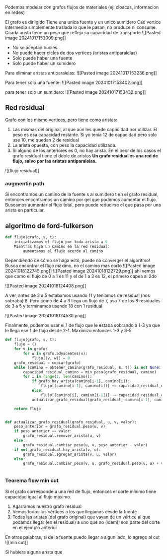Podemos modelar con grafos flujos de materiales (ej: cloacas, informacion en redes)

El grafo es diriigido 
Tiene una unica fuente y un unico sumidero 
Cad vertice intermedio simplemente traslada lo que le pasan, no produce ni consume. Ccada arista tiene un peso que refleja su capacidad de transporte
![[Pasted image 20241017153009.png]]


-  No se aceptan bucles
- No puede hacer ciclos de dos vertices (aristas antiparalelas)
- Solo puede haber una fuente
- Solo puede haber un sumidero

Para eliminar aristas antiparalelas: ![[Pasted image 20241017153236.png]]


Para tener solo una fuente:
![[Pasted image 20241017153402.png]]


para tener solo un sumidero: 
![[Pasted image 20241017153432.png]]



## Red residual 
Grafo con los mismo vertices, pero tiene como aristas: 
1. Las mismas del original, al que aún les quede capacidad por utilizar. El peso es esa capacidad restante. Si yo tenia 12 de capacidad pero solo use 10, me quedan 2 de residual
2. La arista opuesta, con peso la capacidad utilizada. 
3. Si alguno de los anteriores es 0, no hay arista.
En el peor de los casos el grafo residual tiene el doble de aristas
**Un grafo residual es una red de flujo, salvo por las aristas antiparalelas.**

![[flujo residual]]
### augmentin path 
Si encontramos un camino de la fuente s al sumidero t en el grafo residual, entonces encontramos un camino por qel que podemos aumentar el flujo.  
Buscamos aumentar el flujo total, pero puede reducirse el que pasa por una arista en particular. 


## algoritmo de ford-fulkerson 
```python 
def flujo(grafo, s, t):
	inicializamos el flujo por toda arista a 0
	Mientras haya un camino en la red residual:
		aumentamos el flujo acorde al camino

```

Dependiendo de cómo se haga esto, puede no converger el algoritmo!
Busca encontrar el flujo maximo, no el camino mas corto
![[Pasted image 20241018122745.png]]
![[Pasted image 20241018122729.png]]
ahi vemos que como el flujo de 0 a 1 es 11 y el de 1 a 3 es 12, el primero capea al 2do


![[Pasted image 20241018124408.png]]

A ver, antes de 3 a 5 estabamos usando 11 y teniamos de residual (nos sobraba) 8. Pero como de 4 a 3 llega un flujo de 7, usa 7 de los 8 residuales de 3 a 5 y terminamos usando 18 con 1 residual


![[Pasted image 20241018124530.png]]

Finalmente, podemos usar el 1 de flujo que le estaba sobrando a 1-3 ya que le llega ese 1 de flujo desde 2-1. Maximizo entonces 1-3 y 3-5


```python 
def flujo(grafo, s, t):
	flujo = {}
	for v in grafo:
		for w in grafo.adyacentes(v):
			flujo[(v, w)] = 0
	grafo_residual = copiar(grafo)
	while (camino = obtener_camino(grafo_residual, s, t)) is not None:
		capacidad_residual_camino = min_peso(grafo_residual, camino)
		for i in range(1, len(camino)):
			if grafo.hay_arista(camino[i-1], camino[i]):
				flujo[(camino[i-1], camino[i])] += capacidad_residual_camino
			else:
				flujo[(camino[i], camino[i-1])] -= capacidad_residual_camino
			actualizar_grafo_residual(grafo_residual, camino[i-1], camino[i], capacidad_residual_camino)

	return flujo


def actualizar_grafo_residual(grafo_residual, u, v, valor):
	peso_anterior = grafo_residual.peso(u, v)
	if peso_anterior == valor:
		grafo_residual.remover_arista(u, v)
	else:
		grafo_residual.cambiar_peso(u, v, peso_anterior - valor)
	if not grafo_residual.hay_arista(v, u):
		grafo_residual.agregar_arista(v, u, valor)
	else:
		grafo_residual.cambiar_peso(v, u, grafo_residual.peso(v, u) + valor)



```


### Teorema flow min cut
Si el grafo corresponde a una red de flujo, entonces el corte mínimo tiene capacidad igual al flujo máximo. 

1. Agarramos nuestro grafo residual
2. Vemos todos los vértices a los que llegamos desde la fuente
3. Todas las aristas (del grafo original) que vayan de un vértice al que podamos llegar (en el residual) a uno que no (idem), son parte del corte
en el ejemplo anterior

En otras palabras, si de la fuente puedo llegar a algun lado, lo agrego al cut
![[min cut]]

Si hubiera alguna arista que 
